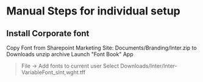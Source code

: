 # Manual Steps for individual setup

## Install Corporate font

Copy Font from Sharepoint Marketing Site: Documents/Branding/Inter.zip to Downloads
unzip archive
Launch "Font Book" App
> File -> Add fonts to current user
> Select Downloads/Inter/Inter-VariableFont_slnt,wght.tff
